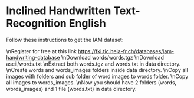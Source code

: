 # Inclined Handwritten Text-Recognition English

Follow these instructions to get the IAM dataset:

\nRegister for free at this link https://fki.tic.heia-fr.ch/databases/iam-handwriting-database
\nDownload words/words.tgz
\nDownload ascii/words.txt
\nExtract both words.tgz and words.txt in data directory.
\nCreate words and words_images folders inside data directory.
\nCopy all images with folders and sub folder of word images to words folder.
\nCopy all images to words_images.
\nNow you should have 2 folders (words, words_images) and 1 file (words.txt) in data directory.